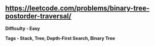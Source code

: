 ## https://leetcode.com/problems/binary-tree-postorder-traversal/

**Difficulty - Easy**

**Tags - Stack, Tree, Depth-First Search, Binary Tree**
